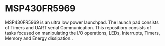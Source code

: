 # MSP430FR5969
 MSP430FR5969 is an ultra low power launchpad. The launch pad consists of Timers and UART serial Communication. This repositiory consists of tasks focused on manipulating the I/O operations, LEDs, Interrupts, Timers, Memory and Energy dissipation..  
